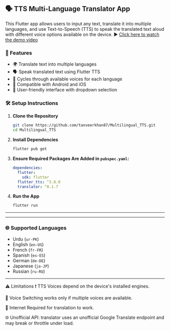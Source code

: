## 🗣️ TTS Multi-Language Translator App

This Flutter app allows users to input any text, translate it into multiple languages, 
and use Text-to-Speech (TTS) to speak the translated text aloud with different voice options available on the device.
▶️ [Click here to watch the demo video](https://drive.google.com/file/d/1SkZQhKoJSGQWKBhJKIwtH3Jc59efJ50J/view?usp=sharing)







### 🚀 Features

* 🌍 Translate text into multiple languages
* 🗣️ Speak translated text using Flutter TTS
* 🔄 Cycles through available voices for each language
* 📱 Compatible with Android and iOS
* 🎯 User-friendly interface with dropdown selection



### 🛠️ Setup Instructions

1. **Clone the Repository**

   ```bash
   git clone https://github.com/tanveerkhan87/Multilingual_TTS.git
   cd Multilingual_TTS


2. **Install Dependencies**

   ```bash
   flutter pub get
   ```

3. **Ensure Required Packages Are Added in `pubspec.yaml`:**

   ```yaml
   dependencies:
     flutter:
       sdk: flutter
     flutter_tts: ^3.8.0
     translator: ^0.1.7
   ```

4. **Run the App**

   ```bash
   flutter run
   ```

---

---

### 🌐 Supported Languages

* Urdu (`ur-PK`)
* English (`en-US`)
* French (`fr-FR`)
* Spanish (`es-ES`)
* German (`de-DE`)
* Japanese (`ja-JP`)
* Russian (`ru-RU`)

---

⚠️ Limitations
❗ TTS Voices depend on the device's installed engines.

🔄 Voice Switching works only if multiple voices are available.

📶 Internet Required for translation to work.

🌐 Unofficial API: translator uses an unofficial Google Translate endpoint and may break or throttle under load.









